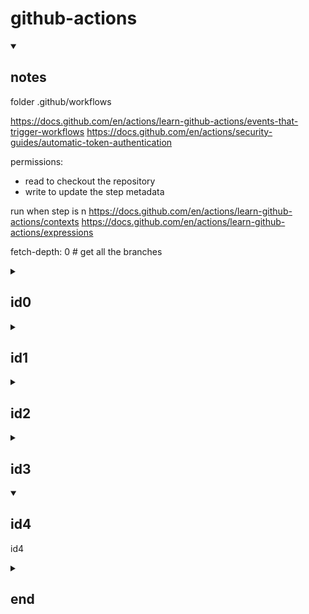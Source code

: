 # github-actions

<details id=notes open>
<summary><h2>notes</h2></summary>

folder .github/workflows

https://docs.github.com/en/actions/learn-github-actions/events-that-trigger-workflows
https://docs.github.com/en/actions/security-guides/automatic-token-authentication

permissions:

- read to checkout the repository
- write to update the step metadata

run when step is n
https://docs.github.com/en/actions/learn-github-actions/contexts
https://docs.github.com/en/actions/learn-github-actions/expressions

fetch-depth: 0 # get all the branches

</details>



<details id=0>
<summary><h2>id0</h2></summary>

id0

</details>

<details id=1>
<summary><h2>id1</h2></summary>

id1

</details>

<details id=2>
<summary><h2>id2</h2></summary>

id2

</details>

<details id=3>
<summary><h2>id3</h2></summary>

id3

</details>

<details id=4 open>
<summary><h2>id4</h2></summary>

id4

</details>

<details id=X>
<summary><h2>end</h2></summary>

end

</details>

